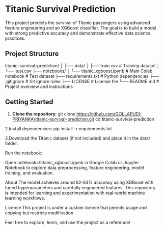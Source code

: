 # Titanic Survival Prediction

This project predicts the survival of Titanic passengers using advanced feature engineering and an XGBoost classifier. The goal is to build a model with strong predictive accuracy and demonstrate effective data science practices.

## Project Structure
titanic-survival-prediction/
│
├── data/
│   ├── train.csv                    # Training dataset
│   └── test.csv 
├── notebooks/
│   └── titanic_xgboost.ipynb        # Main Colab notebook                    # Test dataset
├── requirements.txt                 # Python dependencies
├── .gitignore                      # Git ignore rules
├── LICENSE                        # License file
└── README.md                       # Project overview and instructions

## Getting Started

1. **Clone the repository:**
   git clone https://github.com/GOLLAPUDI-PRIYANKA/titanic-survival-prediction.git
   cd titanic-survival-prediction

2.Install dependencies:
	pip install -r requirements.txt

3.Download the Titanic dataset (if not included) and place it in the data/ folder.

Run the notebook:

Open notebooks/titanic_xgboost.ipynb in Google Colab or Jupyter Notebook to explore data preprocessing, feature engineering, model training, and evaluation.

About
The model achieves around 82-83% accuracy using XGBoost with tuned hyperparameters and carefully engineered features. This repository is intended for learning and experimentation with real-world machine learning workflows.

License
This project is under a custom license that permits usage and copying but restricts modification.

Feel free to explore, learn, and use the project as a reference!	
